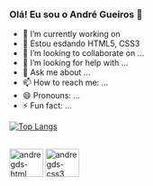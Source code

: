 ### Olá! Eu sou o André Gueiros 👋


- 🔭 I’m currently working on 
- 🌱  Estou esdando  HTML5, CSS3
- 👯 I’m looking to collaborate on ...
- 🤔 I’m looking for help with ...
- 💬 Ask me about ...
- 📫 How to reach me: ...
- 😄 Pronouns: ...
- ⚡ Fun fact: ...


[![Top Langs](https://github-readme-stats.vercel.app/api/top-langs/?username=andregds&layout=compact)](https://github.com/andregds/github-readme-stats)
          
<div style="display: inline_block"><br>

 <img align="center" alt="andregds-html" height="50" width="60" src="https://cdn.jsdelivr.net/gh/devicons/devicon/icons/html5/html5-original-wordmark.svg" >
 <img align="center" alt="andregds-css3" height="50" width="60" src="https://cdn.jsdelivr.net/gh/devicons/devicon/icons/css3/css3-original-wordmark.svg" >

</div>

